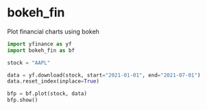 # bokeh_fin
Plot financial charts using bokeh

```python
import yfinance as yf
import bokeh_fin as bf

stock = "AAPL"

data = yf.download(stock, start="2021-01-01", end="2021-07-01")
data.reset_index(inplace=True)

bfp = bf.plot(stock, data)
bfp.show()
```
